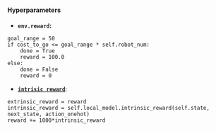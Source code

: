 #### Hyperparameters

- __`env.reward`:__      
```buildoutcfg
goal_range = 50
if cost_to_go <= goal_range * self.robot_num:
    done = True
    reward = 100.0
else:
    done = False
    reward = 0
```   

- __[`intrisic reward`](worker.py/run_n_steps)__:
```buildoutcfg
extrinsic_reward = reward
intrinsic_reward = self.local_model.intrinsic_reward(self.state, next_state, action_onehot)
reward += 1000*intrinsic_reward
```